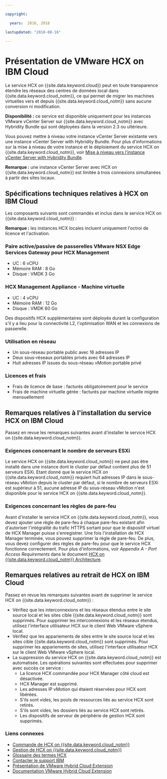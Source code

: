 ```yaml
---

copyright:

  years:  2016, 2018

lastupdated: "2018-08-16"

---
```


# Présentation de VMware HCX on IBM Cloud

Le service HCX on {{site.data.keyword.cloud}} peut en toute transparence étendre les réseaux des centres de données local dans {{site.data.keyword.cloud_notm}}, ce qui permet de migrer les machines virtuelles vers et depuis {{site.data.keyword.cloud_notm}} sans aucune conversion ni modification.

**Disponibilité :** ce service est disponible uniquement pour les instances VMware vCenter Server sur {{site.data.keyword.cloud_notm}} avec Hybridity Bundle qui sont déployées dans la version 2.3 ou ultérieure.

Vous pouvez mettre à niveau votre instance vCenter Server existante vers une instance vCenter Server with Hybridity Bundle. Pour plus d'informations sur la mise à niveau de votre instance et le déploiement du service HCX on {{site.data.keyword.cloud_notm}}, voir [Mise à niveau vers l'instance vCenter Server with Hybridity Bundle](../vcenter/vc_applyingupdates.html#applying-updates-to-vcenter-server-instances.html#upgrading-to-the-vcenter-server-with-hybridity-bundle-instance).

**Remarque :** une instance vCenter Server avec HCX on {{site.data.keyword.cloud_notm}} est limitée à trois connexions simultanées à partir des sites locaux.

## Spécifications techniques relatives à HCX on IBM Cloud

Les composants suivants sont commandés et inclus dans le service HCX on {{site.data.keyword.cloud_notm}} :

**Remarque :** les instances HCX locales incluent uniquement l'octroi de licence et l'activation.

### Paire active/passive de passerelles VMware NSX Edge Services Gateway pour HCX Management

* UC : 6 vCPU
* Mémoire RAM : 8 Go
* Disque : VMDK 3 Go

### HCX Management Appliance - Machine virtuelle

* UC : 4 vCPU
* Mémoire RAM : 12 Go
* Disque : VMDK 60 Go

Des dispositifs HCX supplémentaires sont déployés durant la configuration s'il y a lieu pour la connectivité L2, l'optimisation WAN et les connexions de passerelle.

### Utilisation en réseau

* Un sous-réseau portable public avec 16 adresses IP
* Deux sous-réseaux portables privés avec 64 adresses IP
* Huit adresses IP issues du sous-réseau vMotion portable privé

### Licences et frais

* Frais de licence de base : facturés obligatoirement pour le service
* Frais de machine virtuelle gérée : facturés par machine virtuelle migrée mensuellement

## Remarques relatives à l'installation du service HCX on IBM Cloud

Passez en revue les remarques suivantes avant d'installer le service HCX on {{site.data.keyword.cloud_notm}}.

### Exigences concernant le nombre de serveurs ESXi

Le service HCX on {{site.data.keyword.cloud_notm}} ne peut pas être installé dans une instance dont le cluster par défaut contient plus de 51 serveurs ESXi. Etant donné que le service HCX on {{site.data.keyword.cloud_notm}} requiert huit adresses IP dans le sous-réseau vMotion depuis le cluster par défaut, si le nombre de serveurs ESXi est supérieur à 51, aucune adresse IP du sous-réseau vMotion n'est disponible pour le service HCX on {{site.data.keyword.cloud_notm}}.

### Exigences concernant les règles de pare-feu

Avant d'installer le service HCX on {{site.data.keyword.cloud_notm}}, vous devez ajouter une règle de pare-feu à chaque pare-feu existant afin d'autoriser l'intégralité du trafic HTTPS sortant pour que le dispositif virtuel de HCX Manager puisse s'enregistrer. Une fois l'installation de HCX Manager terminée, vous pouvez supprimer la règle de pare-feu. De plus, vous devez configurer des règles de pare-feu pour que le service HCX fonctionne correctement. Pour plus d'informations, voir *Appendix A - Port Access Requirements* dans le document [HCX on {{site.data.keyword.cloud_notm}} Architecture](https://www.ibm.com/cloud/garage/files/HCX_Architecture_Design.pdf).

## Remarques relatives au retrait de HCX on IBM Cloud

Passez en revue les remarques suivantes avant de supprimer le service HCX on {{site.data.keyword.cloud_notm}} :
* Vérifiez que les interconnexions et les réseaux étendus entre le site source local et les sites cible {{site.data.keyword.cloud_notm}} sont supprimés. Pour supprimer les interconnexions et les réseaux étendus, utilisez l'interface utilisateur HCX sur le client Web VMware vSphere local.
* Vérifiez que les appariements de sites entre le site source local et les sites cible {{site.data.keyword.cloud_notm}} sont supprimés. Pour supprimer les appariements de sites, utilisez l'interface utilisateur HCX sur le client Web VMware vSphere local.
* La suppression du service HCX on {{site.data.keyword.cloud_notm}} est automatisée. Les opérations suivantes sont effectuées pour supprimer avec succès ce service :
   * La licence HCX commandée pour HCX Manager côté cloud est désactivée.
   * HCX Manager est supprimé.
   * Les adresses IP vMotion qui étaient réservées pour HCX sont libérées.
   * S'ils sont vides, les pools de ressources liés au service HCX sont retirés.
   * S'ils sont vides, les dossiers liés au service HCX sont retirés.
   * Les dispositifs de serveur de périphérie de gestion HCX sont supprimés.

### Liens connexes

* [Commande de HCX on {{site.data.keyword.cloud_notm}}](hcx_ordering.html)
* [Gestion de HCX on {{site.data.keyword.cloud_notm}}](managinghcx.html)
* [Glossaire des termes HCX](hcx_glossary.html)
* [Contacter le support IBM](../vmonic/trbl_support.html)
* [Présentation de VMware Hybrid Cloud Extension](https://cloud.vmware.com/vmware-hcx)
* [Documentation VMware Hybrid Cloud Extension](https://hcx.vmware.com/#vm-documentation)
